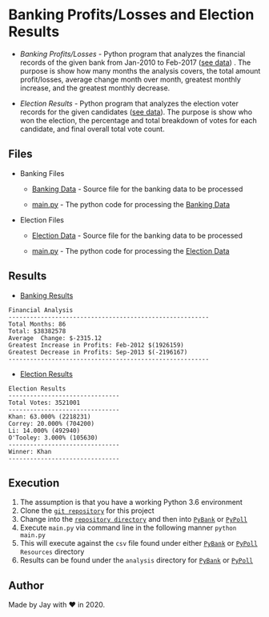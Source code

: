 # Banking Profits/Losses and Election Results

- _*Banking Profits/Losses*_ - Python program that analyzes the financial records of the given bank from Jan-2010 to Feb-2017 ([see data](PyBank/Resources/budget_data.csv)) . The purpose is show how many months the analysis covers, the total amount profit/losses, average change month over month, greatest monthly increase, and the greatest monthly decrease.

- _*Election Results*_ - Python program that analyzes the election voter records for the given candidates ([see data](PyPoll/Resources/election_data.csv)). The purpose is show who won the election, the percentage and total breakdown of votes for each candidate, and final overall total vote count.

## Files

- Banking Files

  - [Banking Data](PyBank/Resources/budget_data.csv) - Source file for the banking data to be processed

  - [main.py](PyBank/main.py) - The python code for processing the [Banking Data](PyBank/Resources/budget_data.csv)

- Election Files

  - [Election Data](PyPoll/Resources/election_data.csv) - Source file for the banking data to be processed

  - [main.py](PyPoll/main.py) - The python code for processing the [Election Data](PyPoll/Resources/election_data.csv)

## Results

- [Banking Results](PyBank/analysis/results.txt)

```
Financial Analysis
--------------------------------------------------------
Total Months: 86
Total: $38382578
Average  Change: $-2315.12
Greatest Increase in Profits: Feb-2012 $(1926159)
Greatest Decrease in Profits: Sep-2013 $(-2196167)
--------------------------------------------------------
```

- [Election Results](PyPoll/analysis/results.txt)

```
Election Results
-------------------------------
Total Votes: 3521001
-------------------------------
Khan: 63.000% (2218231)
Correy: 20.000% (704200)
Li: 14.000% (492940)
O'Tooley: 3.000% (105630)
-------------------------------
Winner: Khan
-------------------------------
```

## Execution

1. The assumption is that you have a working Python 3.6 environment
1. Clone the [`git repository`](https://github.com/jayhjman/python-challenge) for this project
1. Change into the [`repository directory`](https://github.com/jayhjman/python-challenge) and then into [`PyBank`](PyBank/) or [`PyPoll`](PyPoll/)
1. Execute `main.py` via command line in the following manner `python main.py`
1. This will execute against the `csv` file found under either [`PyBank`](PyBank/Resources/) or [`PyPoll`](PyPoll/Resources/) `Resources` directory
1. Results can be found under the `analysis` directory for [`PyBank`](PyBank/analysis/) or [`PyPoll`](PyPoll/analysis/)

## Author

Made by Jay with :heart: in 2020.
